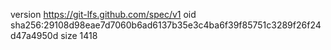 version https://git-lfs.github.com/spec/v1
oid sha256:29108d98eae7d7060b6ad6137b35e3c4ba6f39f85751c3289f26f24d47a4950d
size 1418
